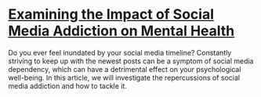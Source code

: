 
# [Examining the Impact of Social Media Addiction on Mental Health](https://www.mindhaste.com/t/social-media-addiction/examining-the-impact-of-social-media-addiction-on-mental-health-310)

Do you ever feel inundated by your social media timeline? Constantly striving to keep up with the newest posts can be a symptom of social media dependency, which can have a detrimental effect on your psychological well-being. In this article, we will investigate the repercussions of social media addiction and how to tackle it.
    